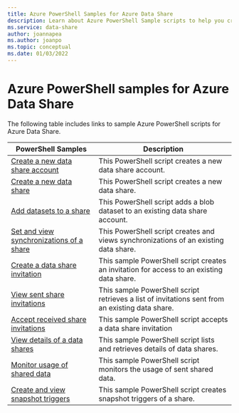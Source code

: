 ```yaml
---
title: Azure PowerShell Samples for Azure Data Share
description: Learn about Azure PowerShell Sample scripts to help you create and manage data shares in Azure Data Share. 
ms.service: data-share
author: joannapea
ms.author: joanpo
ms.topic: conceptual
ms.date: 01/03/2022
---
```


# Azure PowerShell samples for Azure Data Share

The following table includes links to sample Azure PowerShell scripts for Azure Data Share.

|PowerShell Samples|Description|
|---|---|
|[Create a new data share account](scripts/powershell/create-new-share-account-powershell.md)| This PowerShell script creates a new data share account. |
|[Create a new data share](scripts/powershell/create-new-share-powershell.md)| This PowerShell script creates a new data share. |
|[Add datasets to a share](scripts/powershell/add-datasets-powershell.md)| This PowerShell script adds a blob dataset to an existing data share account. |
|[Set and view synchronizations of a share](scripts/powershell/set-view-synchronizations-powershell.md)| This PowerShell script creates and views synchronizations of an existing data share. |
|[Create a data share invitation](scripts/powershell/create-share-invitation-powershell.md)| This sample PowerShell script creates an invitation for access to an existing data share. |
|[View sent share invitations](scripts/powershell/view-sent-invitations-powershell.md)| This sample PowerShell script retrieves a list of invitations sent from an existing data share. |
|[Accept received share invitations](scripts/powershell/accept-share-invitations-powershell.md)| This sample PowerShell script accepts a data share invitation|
|[View details of a data shares](scripts/powershell/view-share-details-powershell.md)| This sample PowerShell script lists and retrieves details of data shares. |
|[Monitor usage of shared data](scripts/powershell/monitor-usage-powershell.md)| This sample PowerShell script monitors the usage of sent shared data. |
|[Create and view snapshot triggers](scripts/powershell/create-view-trigger-powershell.md)| This sample PowerShell script creates snapshot triggers of a share.






